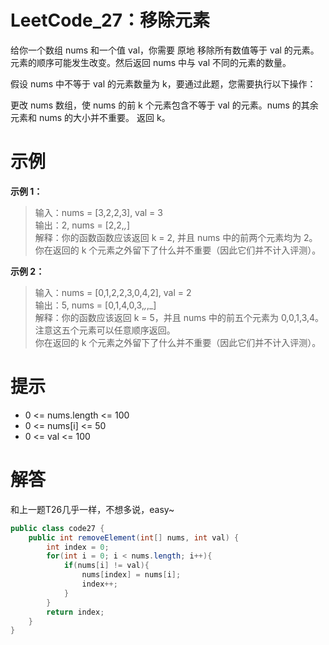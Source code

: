 # LeetCode_27：移除元素

给你一个数组 nums 和一个值 val，你需要 原地 移除所有数值等于 val 的元素。元素的顺序可能发生改变。然后返回 nums 中与 val 不同的元素的数量。

假设 nums 中不等于 val 的元素数量为 k，要通过此题，您需要执行以下操作：

更改 nums 数组，使 nums 的前 k 个元素包含不等于 val 的元素。nums 的其余元素和 nums 的大小并不重要。
返回 k。

# 示例

**示例 1：**

>输入：nums = [3,2,2,3], val = 3  
输出：2, nums = [2,2,_,_]  
解释：你的函数函数应该返回 k = 2, 并且 nums 中的前两个元素均为 2。  
你在返回的 k 个元素之外留下了什么并不重要（因此它们并不计入评测）。

**示例 2：**

>输入：nums = [0,1,2,2,3,0,4,2], val = 2  
输出：5, nums = [0,1,4,0,3,_,_,_]  
解释：你的函数应该返回 k = 5，并且 nums 中的前五个元素为 0,0,1,3,4。  
注意这五个元素可以任意顺序返回。  
你在返回的 k 个元素之外留下了什么并不重要（因此它们并不计入评测）。

# 提示

- 0 <= nums.length <= 100
- 0 <= nums[i] <= 50
- 0 <= val <= 100

# 解答
和上一题T26几乎一样，不想多说，easy~
```java
public class code27 {
    public int removeElement(int[] nums, int val) {
        int index = 0;
        for(int i = 0; i < nums.length; i++){
            if(nums[i] != val){
                nums[index] = nums[i];
                index++;
            }
        }
        return index;
    }
}
```
